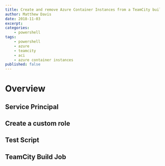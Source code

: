 ```yaml
---
title: Create and remove Azure Container Instances from a TeamCity build
author: Matthew Davis
date: 2018-11-03
excerpt: 
categories:
    - powershell
tags:
    - powershell
    - azure
    - teamcity
    - aci
    - azure container instances
published: false
---
```


# Overview

## Service Principal

## Create a custom role

## Test Script

## TeamCity Build Job


